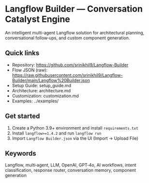 # Langflow Builder — Conversation Catalyst Engine

An intelligent multi-agent Langflow solution for architectural planning, conversational follow‑ups, and custom component generation.

## Quick links

- Repository: <https://github.com/srinikhil9/Langflow-Builder>
- Flow JSON (raw): <https://raw.githubusercontent.com/srinikhil9/Langflow-Builder/main/Langflow%20Builder.json>
- Setup Guide: setup_guide.md
- Architecture: architecture.md
- Customization: customization.md
- Examples: ../examples/

## Get started

1. Create a Python 3.9+ environment and install `requirements.txt`
2. Install `langflow>=1.4.2` and run `langflow run`
3. Import `Langflow Builder.json` via the UI (Import → Upload File)

## Keywords

Langflow, multi‑agent, LLM, OpenAI, GPT‑4o, AI workflows, intent classification, response router, conversation memory, component generation
